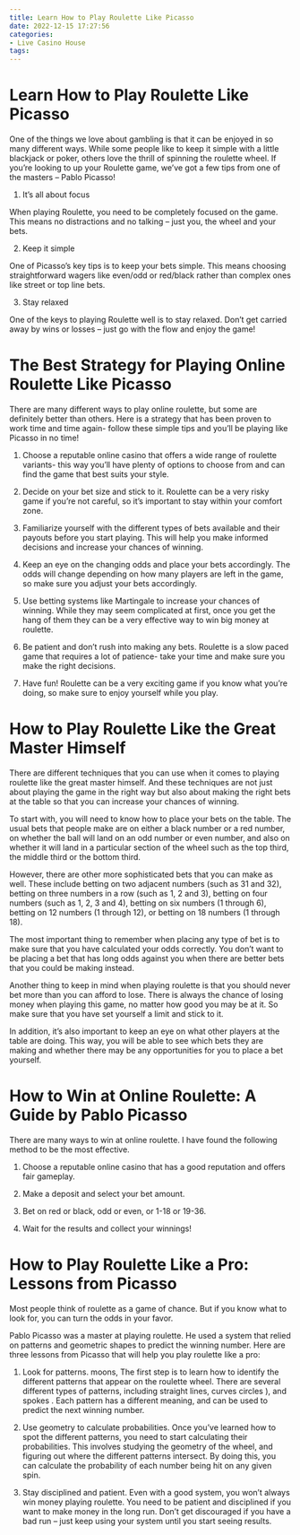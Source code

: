 ```yaml
---
title: Learn How to Play Roulette Like Picasso
date: 2022-12-15 17:27:56
categories:
- Live Casino House
tags:
---
```



#  Learn How to Play Roulette Like Picasso

One of the things we love about gambling is that it can be enjoyed in so many different ways. While some people like to keep it simple with a little blackjack or poker, others love the thrill of spinning the roulette wheel. If you’re looking to up your Roulette game, we’ve got a few tips from one of the masters – Pablo Picasso!

1. It’s all about focus

When playing Roulette, you need to be completely focused on the game. This means no distractions and no talking – just you, the wheel and your bets.

2. Keep it simple

One of Picasso’s key tips is to keep your bets simple. This means choosing straightforward wagers like even/odd or red/black rather than complex ones like street or top line bets.

3. Stay relaxed

One of the keys to playing Roulette well is to stay relaxed. Don’t get carried away by wins or losses – just go with the flow and enjoy the game!

#  The Best Strategy for Playing Online Roulette Like Picasso

There are many different ways to play online roulette, but some are definitely better than others. Here is a strategy that has been proven to work time and time again- follow these simple tips and you’ll be playing like Picasso in no time!

1) Choose a reputable online casino that offers a wide range of roulette variants- this way you’ll have plenty of options to choose from and can find the game that best suits your style.

2) Decide on your bet size and stick to it. Roulette can be a very risky game if you’re not careful, so it’s important to stay within your comfort zone.

3) Familiarize yourself with the different types of bets available and their payouts before you start playing. This will help you make informed decisions and increase your chances of winning.

4) Keep an eye on the changing odds and place your bets accordingly. The odds will change depending on how many players are left in the game, so make sure you adjust your bets accordingly.

5) Use betting systems like Martingale to increase your chances of winning. While they may seem complicated at first, once you get the hang of them they can be a very effective way to win big money at roulette.

6) Be patient and don’t rush into making any bets. Roulette is a slow paced game that requires a lot of patience- take your time and make sure you make the right decisions.

7) Have fun! Roulette can be a very exciting game if you know what you’re doing, so make sure to enjoy yourself while you play.

#  How to Play Roulette Like the Great Master Himself

There are different techniques that you can use when it comes to playing roulette like the great master himself. And these techniques are not just about playing the game in the right way but also about making the right bets at the table so that you can increase your chances of winning.

To start with, you will need to know how to place your bets on the table. The usual bets that people make are on either a black number or a red number, on whether the ball will land on an odd number or even number, and also on whether it will land in a particular section of the wheel such as the top third, the middle third or the bottom third.

However, there are other more sophisticated bets that you can make as well. These include betting on two adjacent numbers (such as 31 and 32), betting on three numbers in a row (such as 1, 2 and 3), betting on four numbers (such as 1, 2, 3 and 4), betting on six numbers (1 through 6), betting on 12 numbers (1 through 12), or betting on 18 numbers (1 through 18).

The most important thing to remember when placing any type of bet is to make sure that you have calculated your odds correctly. You don’t want to be placing a bet that has long odds against you when there are better bets that you could be making instead.

Another thing to keep in mind when playing roulette is that you should never bet more than you can afford to lose. There is always the chance of losing money when playing this game, no matter how good you may be at it. So make sure that you have set yourself a limit and stick to it.

In addition, it’s also important to keep an eye on what other players at the table are doing. This way, you will be able to see which bets they are making and whether there may be any opportunities for you to place a bet yourself.

#  How to Win at Online Roulette: A Guide by Pablo Picasso

There are many ways to win at online roulette. I have found the following method to be the most effective.

1. Choose a reputable online casino that has a good reputation and offers fair gameplay.

2. Make a deposit and select your bet amount.

3. Bet on red or black, odd or even, or 1-18 or 19-36.

4. Wait for the results and collect your winnings!

#  How to Play Roulette Like a Pro: Lessons from Picasso

Most people think of roulette as a game of chance. But if you know what to look for, you can turn the odds in your favor.

Pablo Picasso was a master at playing roulette. He used a system that relied on patterns and geometric shapes to predict the winning number. Here are three lessons from Picasso that will help you play roulette like a pro:

1. Look for patterns.
 moons, The first step is to learn how to identify the different patterns that appear on the roulette wheel. There are several different types of patterns, including straight lines, curves circles ), and spokes . Each pattern has a different meaning, and can be used to predict the next winning number.

2. Use geometry to calculate probabilities. Once you’ve learned how to spot the different patterns, you need to start calculating their probabilities. This involves studying the geometry of the wheel, and figuring out where the different patterns intersect. By doing this, you can calculate the probability of each number being hit on any given spin.

3. Stay disciplined and patient. Even with a good system, you won’t always win money playing roulette. You need to be patient and disciplined if you want to make money in the long run. Don’t get discouraged if you have a bad run – just keep using your system until you start seeing results.
